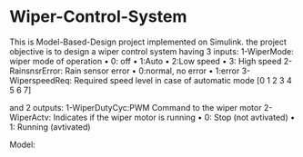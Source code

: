 # Wiper-Control-System

This is Model-Based-Design project implemented on Simulink.
the project objective is to design a wiper control system 
having 3 inputs:
1-WiperMode: wiper mode of operation
  • 0: off
  • 1:Auto
  • 2:Low speed
  • 3: High speed
2-RainsnsrError: Rain sensor error
  • 0:normal, no error
  • 1:error
3-WiperspeedReq: Required speed level in case of automatic mode [0 1 2 3 4 5 6 7]

and 2 outputs:
1-WiperDutyCyc:PWM Command to the wiper motor
2-WiperActv: Indicates if the wiper motor is running
  • 0: Stop (not avtivated)
  • 1: Running (avtivated)

Model:





